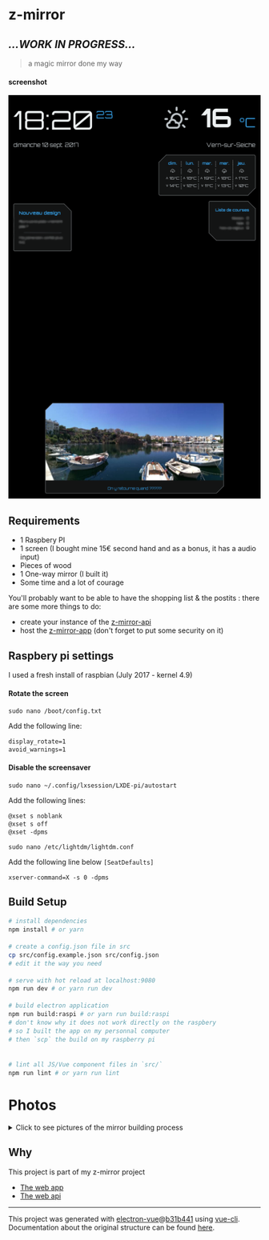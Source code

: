 # z-mirror

## _...WORK IN PROGRESS..._

> a magic mirror done my way

#### screenshot

![screenshot](/static/screenshot2.png)

## Requirements

* 1 Raspbery PI
* 1 screen (I bought mine 15€ second hand and as a bonus, it has a audio input)
* Pieces of wood
* 1 One-way mirror (I built it)
* Some time and a lot of courage

You'll probably want to be able to have the shopping list & the postits : there are some more things to do: 

* create your instance of the [z-mirror-api](https://github.com/benavern/z-mirror-api)
* host the [z-mirror-app](https://github.com/benavern/z-mirror-app) (don't forget to put some security on it)
## Raspbery pi settings

I used a fresh install of raspbian (July 2017 - kernel 4.9)

#### Rotate the screen
````
sudo nano /boot/config.txt
````
Add the following line:
````
display_rotate=1
avoid_warnings=1 
````

#### Disable the screensaver
````
sudo nano ~/.config/lxsession/LXDE-pi/autostart
````
Add the following lines:
````
@xset s noblank
@xset s off
@xset -dpms
````

````
sudo nano /etc/lightdm/lightdm.conf
````
Add the following line below `[SeatDefaults]`
````
xserver-command=X -s 0 -dpms
````

## Build Setup

``` bash
# install dependencies
npm install # or yarn

# create a config.json file in src
cp src/config.example.json src/config.json
# edit it the way you need

# serve with hot reload at localhost:9080
npm run dev # or yarn run dev

# build electron application
npm run build:raspi # or yarn run build:raspi
# don't know why it does not work directly on the raspbery 
# so I built the app on my personnal computer
# then `scp` the build on my raspberry pi


# lint all JS/Vue component files in `src/`
npm run lint # or yarn run lint

```

# Photos

<details>
  <summary>Click to see pictures of the mirror building process</summary>

  ![01](/static/01.jpg)

  ![02](/static/02.jpg)

  ![03](/static/03.jpg)

  ![04](/static/04.jpg)

  ![05](/static/05.jpg)

  ![06](/static/06.jpg)

  ![07](/static/07.jpg)

  ![08](/static/08.jpg)

</details>

## Why
This project is part of my z-mirror project

* [The web app](https://github.com/benavern/z-mirror-app)
* [The web api](https://github.com/benavern/z-mirror-api)


---

This project was generated with [electron-vue](https://github.com/SimulatedGREG/electron-vue)@[b31b441](https://github.com/SimulatedGREG/electron-vue/tree/b31b44123ad42acac12337c4955df4ead853f0df) using [vue-cli](https://github.com/vuejs/vue-cli). Documentation about the original structure can be found [here](https://simulatedgreg.gitbooks.io/electron-vue/content/index.html).
